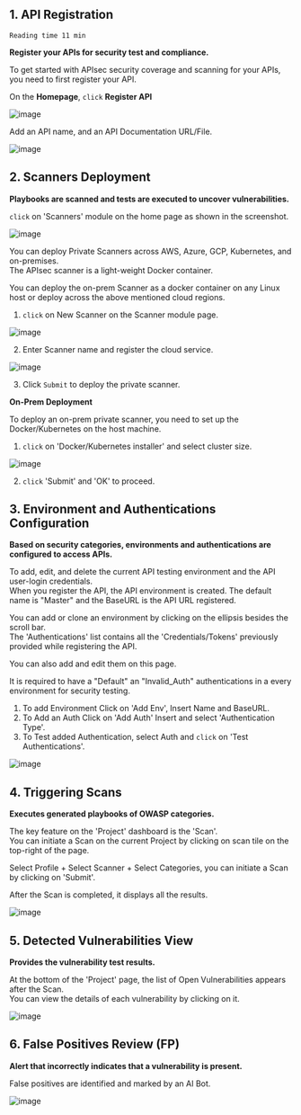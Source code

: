 ## **1. API Registration** 

`Reading time 11 min`

**Register your APIs for security test and compliance.** <br>

To get started with APIsec security coverage and scanning for your APIs, you need to first register your API.<br>

On the **Homepage**, `click` **Register API** <br>

![image](https://user-images.githubusercontent.com/87167426/188885759-5ed7c93a-d380-4f31-b323-610777a47784.png)

  Add an API name, and an API Documentation URL/File.<br>
  
  ![image](https://user-images.githubusercontent.com/87167426/188886850-50f4c9ca-9af8-4a5d-9f15-ded1d6d1620b.png)


## **2. Scanners Deployment**
**Playbooks are scanned and tests are executed to uncover vulnerabilities.**<br>

`click` on 'Scanners' module on the home page as shown in the screenshot.<br>

![image](https://user-images.githubusercontent.com/87167426/188887698-773d600c-5620-403f-be7a-7daf11aa53e5.png)


   You can deploy Private Scanners across AWS, Azure, GCP, Kubernetes, and on-premises.<br> 
   The APIsec scanner is a light-weight Docker container.<br> 
   
   You can deploy the on-prem Scanner as a docker container on any Linux host or deploy across the above mentioned cloud regions.<br>
   
   1. `click` on New Scanner on the Scanner module page.<br>
   
   ![image](https://user-images.githubusercontent.com/87167426/188888217-2ec96aeb-9ef6-47ab-8f5d-f1b2b6f7c6f9.png)


  2. Enter Scanner name and register the cloud service.<br>
  
  ![image](https://user-images.githubusercontent.com/87167426/188888441-998679f7-091f-4746-a0f3-e2c3194f5b17.png)

  3. Click `Submit` to deploy the private scanner. <br>

  **On-Prem Deployment**
  
  To deploy an on-prem private scanner, you need to set up the Docker/Kubernetes on the host machine.<br>
  
   1. `click` on 'Docker/Kubernetes installer' and select cluster size.<br>
   
   ![image](https://user-images.githubusercontent.com/87167426/188889247-ff4a3159-3208-4861-8d0f-7afc5bb2520a.png)
  
   2. `click` 'Submit' and 'OK' to proceed.<br>
 

## **3. Environment and Authentications Configuration** 
**Based on security categories, environments and authentications are configured to access APIs.**<br>

  To add, edit, and delete the current API testing environment and the API user-login credentials.<br>
  When you register the API, the API environment is created. The default name is "Master" and the BaseURL is the API URL registered.<br> 
  
  You can add or clone an environment by clicking on the ellipsis besides the scroll bar.<br>
  The 'Authentications' list contains all the 'Credentials/Tokens' previously provided while registering the API.<br> 
  
  You can also add and edit them on this page.<br>
  
It is required to have a "Default" an "Invalid_Auth" authentications in a every environment for security testing.<br>

   1. To add Environment Click on 'Add Env', Insert Name and BaseURL. <br>
   2. To Add an Auth Click on 'Add Auth' Insert and select 'Authentication Type'.<br>
   3. To Test added Authentication, select Auth and `click` on 'Test Authentications'.<br>
   
   ![image](https://user-images.githubusercontent.com/87167426/188890629-fc3557bd-0428-40de-9a29-5daa3032e8f0.png)


## **4. Triggering Scans** 
**Executes generated playbooks of OWASP categories.**<br>

  The key feature on the 'Project' dashboard is the 'Scan'. <br>
  You can initiate a Scan on the current Project by clicking on scan tile on the top-right of the page.<br>
  
  Select Profile + Select Scanner + Select Categories, you can initiate a Scan by clicking on 'Submit'.<br>
  
  After the Scan is completed, it displays all the results.<br>
  
  ![image](https://user-images.githubusercontent.com/87167426/188890887-b649f7f7-6303-4df6-af69-35a00deb65d2.png)


## **5.  Detected Vulnerabilities View** 
**Provides the vulnerability test results.**<br>

  At the bottom of the 'Project' page, the list of Open Vulnerabilities appears after the Scan.<br>
  You can view the details of each vulnerability by clicking on it.<br>
  
  ![image](https://user-images.githubusercontent.com/87167426/188941095-18060f9f-9c28-490a-bf46-f58b0e043c23.png)


## **6. False Positives Review (FP)** 
**Alert that incorrectly indicates that a vulnerability is present.**

   False positives are identified and marked by an AI Bot.<br> 
    
   ![image](https://user-images.githubusercontent.com/87167426/188891615-a935f33a-f41c-48f2-a765-681e4771d576.png)

   
   

